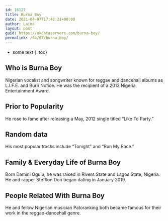 ```yaml
---
id: 16127
title: Burna Boy
date: 2021-04-07T17:48:21+00:00
author: Laima
layout: post
guid: https://ukdataservers.com/burna-boy/
permalink: /04/07/burna-boy/
---
```


* some text
{: toc}


## Who is Burna Boy
                  
                  
                  
Nigerian vocalist and songwriter known for reggae and dancehall albums as L.I.F.E. and Burn Notice. He was the recipient of a 2013 Nigeria Entertainment Award.
                  
              
            
              
            
                
                
                
## Prior to Popularity
                  
                  
                  
He rose to fame after releasing a May, 2012 single titled &#8220;Like To Party.&#8221;
                  
              
            
              
            
                
                
                
## Random data
                  
                  
                  
His most popular tracks include &#8220;Tonight&#8221; and &#8220;Run My Race.&#8221;
                  
              
            
              
            
                
                
                
## Family & Everyday Life of Burna Boy
                  
                  
                  
Born Damini Ogulu, he was raised in Rivers State and Lagos State, Nigeria. He and rapper Stefflon Don began dating in January 2019.
                  
              
            
              
            
                
                
                
## People Related With Burna Boy
                  
                  
                  
He and fellow Nigerian musician Patoranking both became famous for their work in the reggae-dancehall genre.
                  
              
            
              
            
                
              
            
              
              
            
            
              
            
          
          
          